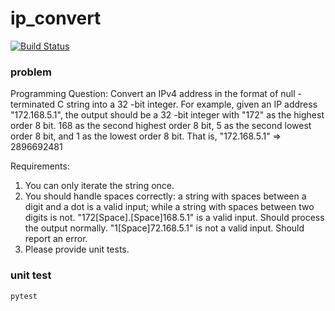 # ip_convert

[![Build Status](https://travis-ci.org/alexzhang2015/ip_convert.svg?branch=master)](https://travis-ci.org/alexzhang2015/ip_convert)

### problem

Programming Question:
Convert an IPv4 address in the format of null -terminated C string into a 32 -bit integer.
For example, given an IP address "172.168.5.1", the output should be a 32 -bit integer
with "172" as the highest order 8 bit. 168 as the second highest order 8 bit, 5 as the
second lowest order 8 bit, and 1 as the lowest order 8 bit. That is,
"172.168.5.1" => 2896692481


Requirements:
1. You can only iterate the string once.
2. You should handle spaces correctly: a string with spaces between a digit and a dot is
a valid input; while a string with spaces between two digits is not.
"172[Space].[Space]168.5.1" is a valid input. Should process the output normally.
"1[Space]72.168.5.1" is not a valid input. Should report an error.
3. Please provide unit tests.


### unit test
`pytest`